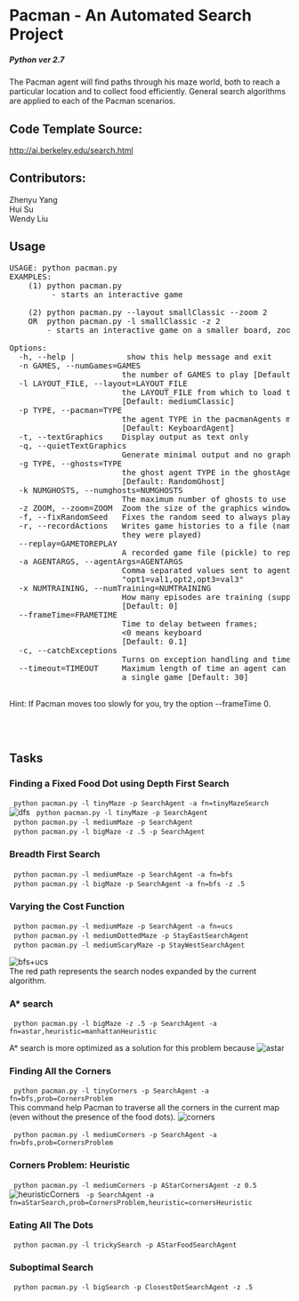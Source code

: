 # Pacman - An Automated Search Project

##### Python ver 2.7

The Pacman agent will find paths through his maze world, both to reach a particular location and to collect food efficiently. General search algorithms are applied to each of the Pacman scenarios.<br/>

## Code Template Source:
http://ai.berkeley.edu/search.html<br/>

## Contributors:
Zhenyu Yang<br/>
Hui Su<br/>
Wendy Liu<br/>

## Usage
<pre>
USAGE: python pacman.py <options>
EXAMPLES: 
    (1) python pacman.py
         - starts an interactive game <br/>
    (2) python pacman.py --layout smallClassic --zoom 2
    OR  python pacman.py -l smallClassic -z 2
        - starts an interactive game on a smaller board, zoomed in

Options:
  -h, --help |           show this help message and exit
  -n GAMES, --numGames=GAMES
                        the number of GAMES to play [Default: 1]
  -l LAYOUT_FILE, --layout=LAYOUT_FILE
                        the LAYOUT_FILE from which to load the map layout
                        [Default: mediumClassic]
  -p TYPE, --pacman=TYPE
                        the agent TYPE in the pacmanAgents module to use
                        [Default: KeyboardAgent]
  -t, --textGraphics    Display output as text only
  -q, --quietTextGraphics
                        Generate minimal output and no graphics
  -g TYPE, --ghosts=TYPE
                        the ghost agent TYPE in the ghostAgents module to use
                        [Default: RandomGhost]
  -k NUMGHOSTS, --numghosts=NUMGHOSTS
                        The maximum number of ghosts to use [Default: 4]
  -z ZOOM, --zoom=ZOOM  Zoom the size of the graphics window [Default: 1.0]
  -f, --fixRandomSeed   Fixes the random seed to always play the same game
  -r, --recordActions   Writes game histories to a file (named by the time
                        they were played)
  --replay=GAMETOREPLAY
                        A recorded game file (pickle) to replay
  -a AGENTARGS, --agentArgs=AGENTARGS
                        Comma separated values sent to agent. e.g.
                        "opt1=val1,opt2,opt3=val3"
  -x NUMTRAINING, --numTraining=NUMTRAINING
                        How many episodes are training (suppresses output)
                        [Default: 0]
  --frameTime=FRAMETIME
                        Time to delay between frames; 
                        <0 means keyboard
                        [Default: 0.1]
  -c, --catchExceptions
                        Turns on exception handling and timeouts during games
  --timeout=TIMEOUT     Maximum length of time an agent can spend computing in
                        a single game [Default: 30]
</pre>

<br/>
Hint: If Pacman moves too slowly for you, try the option --frameTime 0.

<br/><br/>

## Tasks
### Finding a Fixed Food Dot using Depth First Search

&nbsp; `python pacman.py -l tinyMaze -p SearchAgent -a fn=tinyMazeSearch` <br/>
![dfs](./gif/dfs.gif)
&nbsp; `python pacman.py -l tinyMaze -p SearchAgent` <br/>
&nbsp; `python pacman.py -l mediumMaze -p SearchAgent` <br/>
&nbsp; `python pacman.py -l bigMaze -z .5 -p SearchAgent`<br/>

### Breadth First Search

&nbsp; `python pacman.py -l mediumMaze -p SearchAgent -a fn=bfs` <br/>
&nbsp; `python pacman.py -l bigMaze -p SearchAgent -a fn=bfs -z .5` <br/>

### Varying the Cost Function
&nbsp; `python pacman.py -l mediumMaze -p SearchAgent -a fn=ucs` <br/>
&nbsp; `python pacman.py -l mediumDottedMaze -p StayEastSearchAgent` <br/>
&nbsp; `python pacman.py -l mediumScaryMaze -p StayWestSearchAgent` <br/>

![bfs+ucs](./gif/bfs.gif)
<br/>
The red path represents the search nodes expanded by the current algorithm.<br/>

### A* search

&nbsp; `python pacman.py -l bigMaze -z .5 -p SearchAgent -a fn=astar,heuristic=manhattanHeuristic` <br/>

A* search is more optimized as a solution for this problem because 
![astar](./gif/astar.gif)

### Finding All the Corners

&nbsp; `python pacman.py -l tinyCorners -p SearchAgent -a fn=bfs,prob=CornersProblem`<br/>
This command help Pacman to traverse all the corners in the current map (even without the presence of the food dots).
![corners](./gif/corners.gif)

&nbsp; `python pacman.py -l mediumCorners -p SearchAgent -a fn=bfs,prob=CornersProblem`<br/>

### Corners Problem: Heuristic

&nbsp; `python pacman.py -l mediumCorners -p AStarCornersAgent -z 0.5`
![heuristicCorners](./gif/largercorners.gif)
&nbsp; `-p SearchAgent -a fn=aStarSearch,prob=CornersProblem,heuristic=cornersHeuristic`

### Eating All The Dots

&nbsp; `python pacman.py -l trickySearch -p AStarFoodSearchAgent`

### Suboptimal Search

&nbsp; `python pacman.py -l bigSearch -p ClosestDotSearchAgent -z .5`